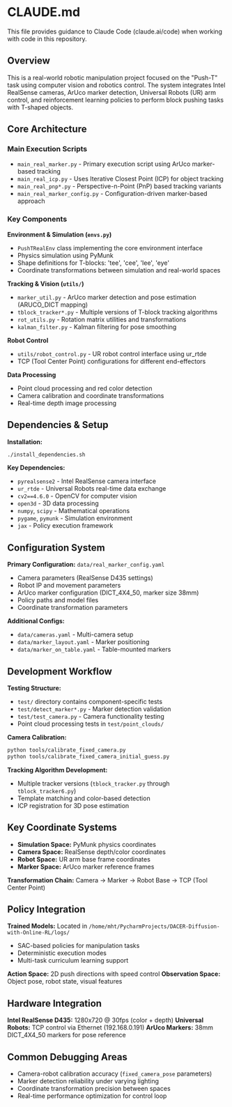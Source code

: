 # CLAUDE.md

This file provides guidance to Claude Code (claude.ai/code) when working with code in this repository.

## Overview

This is a real-world robotic manipulation project focused on the "Push-T" task using computer vision and robotics control. The system integrates Intel RealSense cameras, ArUco marker detection, Universal Robots (UR) arm control, and reinforcement learning policies to perform block pushing tasks with T-shaped objects.

## Core Architecture

### Main Execution Scripts
- `main_real_marker.py` - Primary execution script using ArUco marker-based tracking
- `main_real_icp.py` - Uses Iterative Closest Point (ICP) for object tracking  
- `main_real_pnp*.py` - Perspective-n-Point (PnP) based tracking variants
- `main_real_marker_config.py` - Configuration-driven marker-based approach

### Key Components

**Environment & Simulation (`envs.py`)**
- `PushTRealEnv` class implementing the core environment interface
- Physics simulation using PyMunk
- Shape definitions for T-blocks: 'tee', 'cee', 'lee', 'eye'
- Coordinate transformations between simulation and real-world spaces

**Tracking & Vision (`utils/`)**
- `marker_util.py` - ArUco marker detection and pose estimation (ARUCO_DICT mapping)
- `tblock_tracker*.py` - Multiple versions of T-block tracking algorithms
- `rot_utils.py` - Rotation matrix utilities and transformations
- `kalman_filter.py` - Kalman filtering for pose smoothing

**Robot Control**
- `utils/robot_control.py` - UR robot control interface using ur_rtde
- TCP (Tool Center Point) configurations for different end-effectors

**Data Processing**
- Point cloud processing and red color detection
- Camera calibration and coordinate transformations
- Real-time depth image processing

## Dependencies & Setup

**Installation:**
```bash
./install_dependencies.sh
```

**Key Dependencies:**
- `pyrealsense2` - Intel RealSense camera interface
- `ur_rtde` - Universal Robots real-time data exchange
- `cv2==4.6.0` - OpenCV for computer vision
- `open3d` - 3D data processing
- `numpy`, `scipy` - Mathematical operations
- `pygame`, `pymunk` - Simulation environment
- `jax` - Policy execution framework

## Configuration System

**Primary Configuration:** `data/real_marker_config.yaml`
- Camera parameters (RealSense D435 settings)
- Robot IP and movement parameters
- ArUco marker configuration (DICT_4X4_50, marker size 38mm)
- Policy paths and model files
- Coordinate transformation parameters

**Additional Configs:**
- `data/cameras.yaml` - Multi-camera setup
- `data/marker_layout.yaml` - Marker positioning
- `data/marker_on_table.yaml` - Table-mounted markers

## Development Workflow

**Testing Structure:**
- `test/` directory contains component-specific tests
- `test/detect_marker*.py` - Marker detection validation
- `test/test_camera.py` - Camera functionality testing
- Point cloud processing tests in `test/point_clouds/`

**Camera Calibration:**
```bash
python tools/calibrate_fixed_camera.py
python tools/calibrate_fixed_camera_initial_guess.py
```

**Tracking Algorithm Development:**
- Multiple tracker versions (`tblock_tracker.py` through `tblock_tracker6.py`)
- Template matching and color-based detection
- ICP registration for 3D pose estimation

## Key Coordinate Systems

- **Simulation Space:** PyMunk physics coordinates
- **Camera Space:** RealSense depth/color coordinates  
- **Robot Space:** UR arm base frame coordinates
- **Marker Space:** ArUco marker reference frames

**Transformation Chain:**
Camera → Marker → Robot Base → TCP (Tool Center Point)

## Policy Integration

**Trained Models:** Located in `/home/mht/PycharmProjects/DACER-Diffusion-with-Online-RL/logs/`
- SAC-based policies for manipulation tasks
- Deterministic execution modes
- Multi-task curriculum learning support

**Action Space:** 2D push directions with speed control
**Observation Space:** Object pose, robot state, visual features

## Hardware Integration

**Intel RealSense D435:** 1280x720 @ 30fps (color + depth)
**Universal Robots:** TCP control via Ethernet (192.168.0.191)
**ArUco Markers:** 38mm DICT_4X4_50 markers for pose reference

## Common Debugging Areas

- Camera-robot calibration accuracy (`fixed_camera_pose` parameters)
- Marker detection reliability under varying lighting
- Coordinate transformation precision between spaces
- Real-time performance optimization for control loop